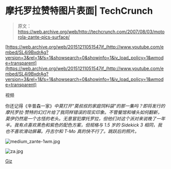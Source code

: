 # 摩托罗拉赞特图片表面| TechCrunch

> 原文：<https://web.archive.org/web/http://techcrunch.com/2007/08/03/motorola-zante-pics-surface/>

 [https://web.archive.org/web/20151211051547if_/http://www.youtube.com/embed/SL4i9BxdrAg?version=3&rel=1&fs=1&showsearch=0&showinfo=1&iv_load_policy=1&wmode=transparent](https://web.archive.org/web/20151211051547if_/http://www.youtube.com/embed/SL4i9BxdrAg?version=3&rel=1&fs=1&showsearch=0&showinfo=1&iv_load_policy=1&wmode=transparent)

视频

你还记得《辛普森一家》*中莫打开“莫叔叔的家庭饲料袋”的那一集吗？即将发行的摩托罗拉·赞特的幻灯片给了我同样错误的现实印象。不管餐馆和噱头如何翻新，莫伊仍然是一个古怪的老头。无意冒犯摩托罗拉，但他们对这个派对来说晚了一年半。我有点喜欢黑色和紫色的配色方案，但规格与 1.5 岁的 Sidekick 3 相同，我也不喜欢滑动屏幕。丹吉尔和 T-Mo 真的快不行了。跳跃后的照片。* 

![medium_zante-1wm.jpg](img/6e7d637b669d6159e8d95aa5fa1ea3aa.png)

![za.jpg](img/346055877ba38a420ef294de00804796.png)

[Giz](https://web.archive.org/web/20151211051547/http://gizmodo.com/gadgets/motorola/motorola-zante-in-the-wild-285443.php)